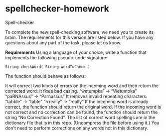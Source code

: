 # spellchecker-homework
Spell-checker

To complete the new spell-checking software, we need you to create its brain. The requirements for this version are listed below. If you have any questions about any part of the task, please let us know.

**Requirements**
Using a language of your choice, write a function that implements the following pseudo-code signature:

<pre><code>String checkWord( String wordToCheck )</code></pre>

The function should behave as follows:

It will correct two kinds of errors on the incoming word and then return the corrected word:
It fixes bad casing.
“wetumpka” → “Wetumpka”
“paRNAssus” → “Parnassus”
It removes invalid repeating characters.
“tabble” → “table”
“rrreally” → “really”
If the incoming word is already correct, the function should return the original word.
If the incoming word is not correct and no correction can be found, the function should return the string “No Correction Found”.
The list of correct word spellings are in the dictionary file that is in this repo. (Uncompress the file before using it.) You don't need to perform corrections on any words not in this dictionary.
